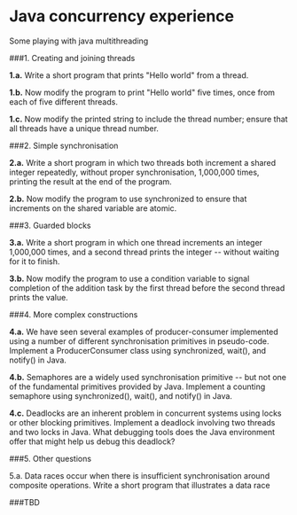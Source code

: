 # Java concurrency experience
Some playing with java multithreading


###1. Creating and joining threads

**1.a.** Write a short program that prints "Hello world" from a thread.

**1.b.** Now modify the program to print "Hello world" five times, once from each
     of five different threads.

**1.c.** Now modify the printed string to include the thread number; ensure that
     all threads have a unique thread number.

###2. Simple synchronisation

**2.a.** Write a short program in which two threads both increment a shared
     integer repeatedly, without proper synchronisation, 1,000,000 times,
     printing the result at the end of the program.

**2.b.** Now modify the program to use synchronized to ensure that increments
     on the shared variable are atomic.

###3. Guarded blocks

**3.a.** Write a short program in which one thread increments an integer
     1,000,000 times, and a second thread prints the integer -- without
     waiting for it to finish.

**3.b.** Now modify the program to use a condition variable to signal completion
     of the addition task by the first thread before the second thread prints
     the value.


###4. More complex constructions

**4.a.** We have seen several examples of producer-consumer implemented using a
     number of different synchronisation primitives in pseudo-code.
     Implement a ProducerConsumer class using synchronized, wait(), and
     notify() in Java.

**4.b.** Semaphores are a widely used synchronisation primitive -- but not one of
     the fundamental primitives provided by Java.  Implement a counting
     semaphore using synchronized(), wait(), and notify() in Java.

**4.c.** Deadlocks are an inherent problem in concurrent systems using locks or
     other blocking primitives.  Implement a deadlock involving two threads
     and two locks in Java.  What debugging tools does the Java environment
     offer that might help us debug this deadlock?

###5. Other questions

5.a. Data races occur when there is insufficient synchronisation around
     composite operations.  Write a short program that illustrates a data race
     
###TBD